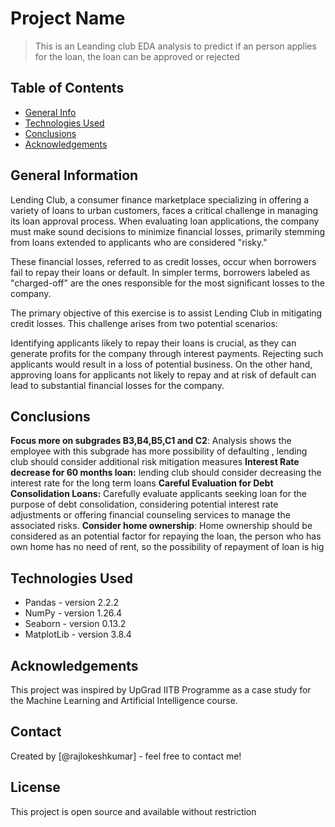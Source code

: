 # Project Name
> This is an Leanding club EDA analysis to predict if an person applies for the loan, the loan can be approved or rejected


## Table of Contents
* [General Info](#general-information)
* [Technologies Used](#technologies-used)
* [Conclusions](#conclusions)
* [Acknowledgements](#acknowledgements)


## General Information
Lending Club, a consumer finance marketplace specializing in offering a variety of loans to urban customers, faces a critical challenge in managing its loan approval process. When evaluating loan applications, the company must make sound decisions to minimize financial losses, primarily stemming from loans extended to applicants who are considered "risky."

These financial losses, referred to as credit losses, occur when borrowers fail to repay their loans or default. In simpler terms, borrowers labeled as "charged-off" are the ones responsible for the most significant losses to the company.

The primary objective of this exercise is to assist Lending Club in mitigating credit losses. This challenge arises from two potential scenarios:

Identifying applicants likely to repay their loans is crucial, as they can generate profits for the company through interest payments. Rejecting such applicants would result in a loss of potential business.
On the other hand, approving loans for applicants not likely to repay and at risk of default can lead to substantial financial losses for the company.


## Conclusions
**Focus more on subgrades B3,B4,B5,C1 and C2**: Analysis shows the employee with this subgrade has more possibility of defaulting , lending club should consider additional risk mitigation measures 
**Interest Rate decrease for 60 months loan:** lending club should consider decreasing the interest rate for the long term loans 
**Careful Evaluation for Debt Consolidation Loans:** Carefully evaluate applicants seeking loan for the purpose of debt consolidation, considering potential interest rate adjustments or offering financial counseling services to manage the associated risks.
**Consider home ownership**: Home ownership should be considered as an potential factor for repaying the loan, the person who has own home has no need of rent, so the possibility of repayment of loan is hig


## Technologies Used
- Pandas  - version 2.2.2
- NumPy  - version 1.26.4
- Seaborn  - version 0.13.2
- MatplotLib   - version 3.8.4

<!-- As the libraries versions keep on changing, it is recommended to mention the version of library used in this project -->

## Acknowledgements
This project was inspired by UpGrad IITB Programme as a case study for the Machine Learning and Artificial Intelligence course.

## Contact
Created by [@rajlokeshkumar] - feel free to contact me!


<!-- Optional -->
## License 
This project is open source and available without restriction

<!-- Optional -->
<!-- ## License -->
<!-- This project is open source and available under the [... License](). -->

<!-- You don't have to include all sections - just the one's relevant to your project -->
